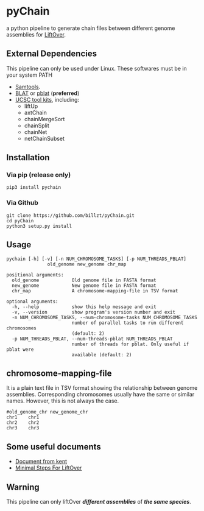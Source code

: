 # pyChain
a python pipeline to generate chain files between different genome assemblies for [LiftOver](https://genome.ucsc.edu/cgi-bin/hgLiftOver).

## External Dependencies
This pipeline can only be used under Linux.
These softwares must be in your system PATH
* [Samtools](https://www.htslib.org/).
* [BLAT](http://hgdownload.cse.ucsc.edu/admin/exe/linux.x86_64/) or [pblat](https://github.com/icebert/pblat) (**preferred**)
* [UCSC tool kits](http://hgdownload.cse.ucsc.edu/admin/exe/linux.x86_64/), including:
    * liftUp
    * axtChain
    * chainMergeSort
    * chainSplit
    * chainNet
    * netChainSubset

## Installation
### Via pip (release only)
```
pip3 install pychain
```

### Via Github
```
git clone https://github.com/billzt/pyChain.git
cd pyChain
python3 setup.py install
```

## Usage
```
pychain [-h] [-v] [-n NUM_CHROMOSOME_TASKS] [-p NUM_THREADS_PBLAT]
               old_genome new_genome chr_map

positional arguments:
  old_genome            Old genome file in FASTA format
  new_genome            New genome file in FASTA format
  chr_map               A chromosome-mapping-file in TSV format

optional arguments:
  -h, --help            show this help message and exit
  -v, --version         show program's version number and exit
  -n NUM_CHROMOSOME_TASKS, --num-chromosome-tasks NUM_CHROMOSOME_TASKS
                        number of parallel tasks to run different chromosomes
                        (default: 2)
  -p NUM_THREADS_PBLAT, --num-threads-pblat NUM_THREADS_PBLAT
                        number of threads for pblat. Only useful if pblat were
                        available (default: 2)
```

## chromosome-mapping-file
It is a plain text file in TSV format showing the relationship between genome assemblies. Corresponding
chromosomes usually have the same or similar names. However, this is not always the case.
```
#old_genome_chr new_genome_chr
chr1    chr1
chr2    chr2
chr3    chr3
```

## Some useful documents
* [Document from kent](https://hgwdev.gi.ucsc.edu/~kent/src/unzipped/hg/doc/liftOver.txt)
* [Minimal Steps For LiftOver](http://genomewiki.ucsc.edu/index.php/Minimal_Steps_For_LiftOver)

## Warning
This pipeline can only liftOver ***different assemblies*** of ***the same species***.
